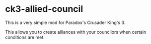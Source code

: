 # ck3-allied-council

This is a very simple mod for Paradox's Crusader King's 3.

This allows you to create alliances with your councilors when certain conditions are met.
